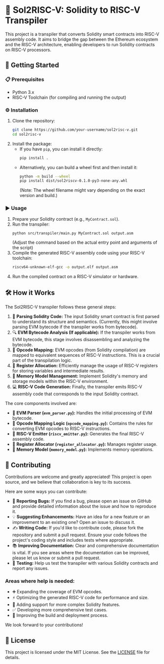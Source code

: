 <!-- Add relevant badges here
[![Build Status](https://travis-ci.org/your-username/sol2risc-v.svg?branch=main)](https://travis-ci.org/your-username/sol2risc-v)
[![Coverage Status](https://coveralls.io/repos/github/your-username/sol2risc-v/badge.svg?branch=main)](https://coveralls.io/github/your-username/sol2risc-v?branch=main)
[![PyPI version](https://badge.fury.io/py/sol2risc-v.svg)](https://badge.fury.io/py/sol2risc-v)
[![License: MIT](https://img.shields.io/badge/License-MIT-yellow.svg)](https://opensource.org/licenses/MIT)
-->

# 🚀 Sol2RISC-V: Solidity to RISC-V Transpiler

This project is a transpiler that converts Solidity smart contracts into RISC-V assembly code. It aims to bridge the gap between the Ethereum ecosystem and the RISC-V architecture, enabling developers to run Solidity contracts on RISC-V processors.

## 🏁 Getting Started

### 📋 Prerequisites

*   Python 3.x
*   RISC-V Toolchain (for compiling and running the output)

### ⚙️ Installation

1.  Clone the repository:
    ```bash
    git clone https://github.com/your-username/sol2risc-v.git
    cd sol2risc-v
    ```
2.  Install the package:
    *   If you have `pip`, you can install it directly:
        ```bash
        pip install .
        ```
    *   Alternatively, you can build a wheel first and then install it:
        ```bash
        python -m build --wheel
        pip install dist/sol2riscv-0.1.0-py3-none-any.whl
        ```
        (Note: The wheel filename might vary depending on the exact version and build.)

### ▶️ Usage

1.  Prepare your Solidity contract (e.g., `MyContract.sol`).
2.  Run the transpiler:
    ```bash
    python src/transpiler/main.py MyContract.sol output.asm
    ```
    (Adjust the command based on the actual entry point and arguments of the script)
3.  Compile the generated RISC-V assembly code using your RISC-V toolchain:
    ```bash
    riscv64-unknown-elf-gcc -o output.elf output.asm
    ```
4.  Run the compiled contract on a RISC-V simulator or hardware.

## 🛠️ How it Works

The Sol2RISC-V transpiler follows these general steps:

1.  📜 **Parsing Solidity Code:** The input Solidity smart contract is first parsed to understand its structure and semantics. (Currently, this might involve parsing EVM bytecode if the transpiler works from bytecode).
2.  🔍 **EVM Bytecode Analysis (If applicable):** If the transpiler works from EVM bytecode, this stage involves disassembling and analyzing the bytecode.
3.  🔄 **Opcode Mapping:** EVM opcodes (from Solidity compilation) are mapped to equivalent sequences of RISC-V instructions. This is a crucial part of the transpilation logic.
4.  🧠 **Register Allocation:** Efficiently manage the usage of RISC-V registers for storing variables and intermediate results.
5.  💾 **Memory Model Management:** Implement Solidity's memory and storage models within the RISC-V environment.
6.  💻 **RISC-V Code Generation:** Finally, the transpiler emits RISC-V assembly code that corresponds to the input Solidity contract.

The core components involved are:
*   🧩 **EVM Parser (`evm_parser.py`):** Handles the initial processing of EVM bytecode.
*   🧩 **Opcode Mapping Logic (`opcode_mapping.py`):** Contains the rules for converting EVM opcodes to RISC-V instructions.
*   🧩 **RISC-V Emitter (`riscv_emitter.py`):** Generates the final RISC-V assembly code.
*   🧩 **Register Allocator (`register_allocator.py`):** Manages register usage.
*   🧩 **Memory Model (`memory_model.py`):** Implements memory operations.

## 🤝 Contributing

Contributions are welcome and greatly appreciated! This project is open source, and we believe that collaboration is key to its success.

Here are some ways you can contribute:

*   🐛 **Reporting Bugs:** If you find a bug, please open an issue on GitHub and provide detailed information about the issue and how to reproduce it.
*   💡 **Suggesting Enhancements:** Have an idea for a new feature or an improvement to an existing one? Open an issue to discuss it.
*   ✍️ **Writing Code:** If you'd like to contribute code, please fork the repository and submit a pull request. Ensure your code follows the project's coding style and includes tests where appropriate.
*   📚 **Improving Documentation:** Clear and comprehensive documentation is vital. If you see areas where the documentation can be improved, please let us know or submit a pull request.
*   🧪 **Testing:** Help us test the transpiler with various Solidity contracts and report any issues.

### Areas where help is needed:

*   ➕ Expanding the coverage of EVM opcodes.
*   ⚡ Optimizing the generated RISC-V code for performance and size.
*   🧩 Adding support for more complex Solidity features.
*   ✅ Developing more comprehensive test cases.
*   🚀 Improving the build and deployment process.

We look forward to your contributions!

## 📄 License

This project is licensed under the MIT License. See the [LICENSE](LICENSE) file for details.

